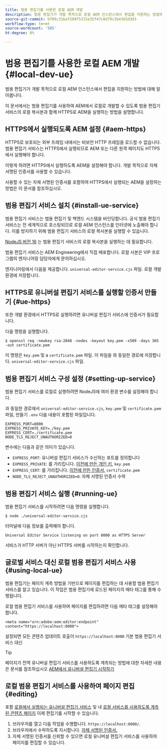 ```yaml
---
title: 범용 편집기를 사용한 로컬 AEM 개발
description: 범용 편집기가 개발 목적으로 로컬 AEM 인스턴스에서 편집을 지원하는 방법에 대해 알아봅니다.
source-git-commit: bf09c31baf209f5315e35f47c0d79c2b4365d3d3
workflow-type: tm+mt
source-wordcount: '585'
ht-degree: 0%

---
```



# 범용 편집기를 사용한 로컬 AEM 개발 {#local-dev-ue}

범용 편집기가 개발 목적으로 로컬 AEM 인스턴스에서 편집을 지원하는 방법에 대해 알아봅니다.

이 문서에서는 범용 편집기를 사용하여 AEM에서 로컬로 개발할 수 있도록 범용 편집기 서비스의 로컬 복사본과 함께 HTTPS로 AEM을 실행하는 방법을 설명합니다.

## HTTPS에서 실행되도록 AEM 설정 {#aem-https}

HTTPS로 보호되는 외부 프레임 내에서는 비보안 HTTP 프레임을 로드할 수 없습니다. 범용 편집기 서비스는 HTTPS에서 실행되므로 AEM 또는 다른 원격 페이지도 HTTPS에서 실행해야 합니다.

이렇게 하려면 HTTPS에서 실행하도록 AEM을 설정해야 합니다. 개발 목적으로 자체 서명된 인증서를 사용할 수 있습니다.

사용할 수 있는 자체 서명된 인증서를 포함하여 HTTPS에서 실행되는 AEM을 설정하는 방법은 이 문서를 참조하십시오.

## 범용 편집기 서비스 설치 {#install-ue-service}

범용 편집기 서비스는 범용 편집기 및 백엔드 시스템을 바인딩합니다. 공식 범용 편집기 서비스는 전 세계적으로 호스팅되므로 로컬 AEM 인스턴스를 인터넷에 노출해야 합니다. 이를 방지하기 위해 범용 편집기 서비스의 로컬 복사본을 실행할 수 있습니다.

[NodeJS 버전 16](https://nodejs.org/en/download/releases) 는 범용 편집기 서비스의 로컬 복사본을 실행하는 데 필요합니다.

범용 편집기 서비스는 AEM Engineering에서 직접 배포합니다. 로컬 사본은 VIP 프로그램의 엔지니어링 담당자에게 문의하십시오.

엔지니어링에서 다음을 제공합니다. `universal-editor-service.cjs` 파일. 로컬 개발 환경에 저장합니다.

## HTTPS로 유니버설 편집기 서비스를 실행할 인증서 만들기 {#ue-https}

또한 개발 환경에서 HTTPS로 실행하려면 유니버설 편집기 서비스에 인증서가 필요합니다.

다음 명령을 실행합니다.

```text
$ openssl req -newkey rsa:2048 -nodes -keyout key.pem -x509 -days 365 -out certificate.pem
```

이 명령은 `key.pem` 및 a `certificate.pem` 파일. 이 파일을 와 동일한 경로에 저장합니다. `universal-editor-service.cjs` 파일.

## 범용 편집기 서비스 구성 설정 {#setting-up-service}

범용 편집기 서비스를 로컬로 실행하려면 NodeJS에 여러 환경 변수를 설정해야 합니다.

과 동일한 경로에서 `universal-editor-service.cjs`, `key.pem` 및 `certificate.pem` 파일, 만들기 `.env` 다음 내용이 포함된 파일입니다.

```text
EXPRESS_PORT=8000
EXPRESS_PRIVATE_KEY=./key.pem
EXPRESS_CERT=./certificate.pem
NODE_TLS_REJECT_UNAUTHORIZED=0
```

변수에는 다음과 같은 의미가 있습니다.

* `EXPRESS_PORT`: 유니버설 편집기 서비스가 수신하는 포트를 정의합니다
* `EXPRESS_PRIVATE`: 를 가리킵니다. [이전에 만든 개인 키,](#ue-https) `key.pem`
* `EXPRESS_CERT`: 를 가리킵니다. [이전에 만든 인증서,](#ue-https) `certificate.pem`
* `NODE_TLS_REJECT_UNAUTHORIZED=0`: 자체 서명된 인증서 수락

## 범용 편집기 서비스 실행 {#running-ue}

범용 편집기 서비스를 시작하려면 다음 명령을 실행합니다.

```text
$ node ./universal-editor-service.cjs
```

터미널에 다음 정보를 출력해야 합니다.

```text
Universal Editor Service listening on port 8000 as HTTPS Server
```

서비스가 HTTP 서버가 아닌 HTTPS 서버를 시작하는지 확인합니다.

## 글로벌 서비스 대신 로컬 범용 편집기 서비스 사용 {#using-local-ue}

범용 편집기는 페이지 계측 방법을 기반으로 페이지를 편집하는 데 사용할 범용 편집기 서비스를 알고 있습니다. 이 작업은 범용 편집기에 로드된 페이지의 메타 태그를 통해 수행됩니다.

로컬 범용 편집기 서비스를 사용하여 페이지를 편집하려면 다음 메타 태그를 설정해야 합니다.

```
<meta name="urn:adobe:aem:editor:endpoint" content="https://localhost:8000">
```

설정되면 모든 콘텐츠 업데이트 호출이 `https://localhost:8000` 기본 범용 편집기 서비스 대신

>[!TIP]
>
>페이지가 전역 유니버설 편집기 서비스를 사용하도록 계측되는 방법에 대한 자세한 내용은 문서를 참조하십시오 [AEM에서 유니버설 편집기 시작하기](/help/implementing/universal-editor/getting-started.md#instrument-page)

## 로컬 범용 편집기 서비스를 사용하여 페이지 편집 {#editing}

포함 [로컬에서 실행되는 유니버설 편집기 서비스](#running-ue) 및 내 [로컬 서비스를 사용하도록 계측된 콘텐츠 페이지](#using-loca-ue) 이제 편집기를 시작할 수 있습니다.

1. 브라우저를 열고 다음 작업을 수행합니다. `https://localhost:8000/`.
1. 브라우저에서 수락하도록 지시합니다. [자체 서명된 인증서.](#ue-https)
1. 자체 서명된 인증서를 신뢰할 수 있으면 로컬 유니버설 편집기 서비스를 사용하여 페이지를 편집할 수 있습니다.
